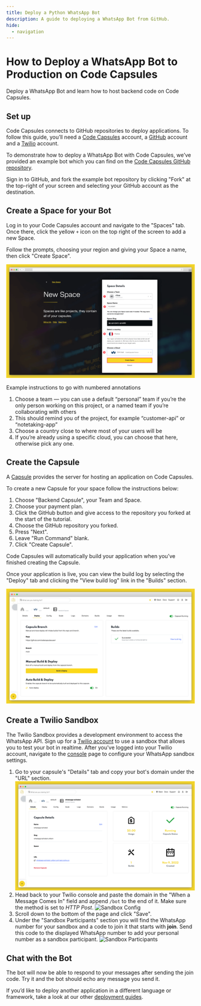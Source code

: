 ```yaml
---
title: Deploy a Python WhatsApp Bot
description: A guide to deploying a WhatsApp Bot from GitHub.
hide:
  - navigation
---
```


# How to Deploy a WhatsApp Bot to Production on Code Capsules

Deploy a WhatsApp Bot and learn how to host backend code on Code Capsules.

## Set up

Code Capsules connects to GitHub repositories to deploy applications. To follow this guide, you’ll need a [Code Capsules](https://codecapsules.io/) account, a [GitHub](https://github.com/) account and a [Twilio](https://www.twilio.com/try-twilio) account.

To demonstrate how to deploy a WhatsApp Bot with Code Capsules, we’ve provided an example bot which you can find on the [Code Capsules GitHub repository](https://github.com/codecapsules-io/whatsapp-echobot).

Sign in to GitHub, and fork the example bot repository by clicking "Fork" at the top-right of your screen and selecting your GitHub account as the destination.

## Create a Space for your Bot

Log in to your Code Capsules account and navigate to the "Spaces" tab. Once there, click the yellow `+` icon on the top right of the screen to add a new Space. 

Follow the prompts, choosing your region and giving your Space a name, then click "Create Space".

![space name](../assets/deployment/shared/space-name.png)

Example instructions to go with numbered annotations
1. Choose a team — you can use a default “personal” team if you’re the only person working on this project, or a named team if you’re collaborating with others
2. This should remind you of the project, for example “customer-api” or “notetaking-app”
3. Choose a country close to where most of your users will be
4. If you’re already using a specific cloud, you can choose that here, otherwise pick any one.

## Create the Capsule

A [Capsule](https://codecapsules.io/docs/FAQ/what-is-a-capsule/) provides the server for hosting an application on Code Capsules.

To create a new Capsule for your space follow the instructions below:

1. Choose "Backend Capsule", your Team and Space.
2. Choose your payment plan.
3. Click the GitHub button and give access to the repository you forked at the start of the tutorial.
4. Choose the GitHub repository you forked.
5. Press "Next".
6. Leave "Run Command" blank.
7. Click "Create Capsule".

Code Capsules will automatically build your application when you’ve finished creating the Capsule. 

Once your application is live, you can view the build log by selecting the "Deploy" tab and clicking the "View build log" link in the "Builds" section.

![Build logs](../assets/deployment/shared/backend-capsule-build-logs.png)

## Create a Twilio Sandbox

The Twilio Sandbox provides a development environment to access the WhatsApp API. Sign up for a [Twilio account](https://www.twilio.com/try-twilio) to use a sandbox that allows you to test your bot in realtime. After you've logged into your Twilio account, navigate to the [console](https://www.twilio.com/console/sms/whatsapp/sandbox) page to configure your WhatsApp sandbox settings. 

1. Go to your capsule's "Details" tab and copy your bot's domain under the "URL" section.
![Capsule Domain](../assets/deployment/whatsapp/capsule-domain.png)
2. Head back to your Twilio console and paste the domain in the "When a Message Comes In" field and append `/bot` to the end of it. Make sure the method is set to *HTTP Post*.
![Sandbox Config](../assets/deployment/whatsapp/sandbox-config.png)
3. Scroll down to the bottom of the page and click "Save".
4. Under the "Sandbox Participants" section you will find the WhatsApp number for your sandbox and a code to join it that starts with **join**. Send this code to the displayed WhatsApp number to add your personal number as a sandbox participant. 
![Sandbox Participants](../assets/deployment/whatsapp/sandbox-participants.png)

## Chat with the Bot

The bot will now be able to respond to your messages after sending the join code. Try it and the bot should echo any message you send it. 

If you’d like to deploy another application in a different language or framework, take a look at our other [deployment guides](/docs/deployment/).